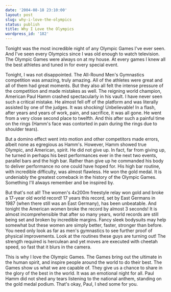 ```yaml
---
date: '2004-08-18 23:10:00'
layout: post
slug: why-i-love-the-olympics
status: publish
title: Why I Love the Olympics
wordpress_id: '182'
---
```


Tonight was the most incredible night of any Olympic Games I've ever seen. And I've seen every Olympics since I was old enough to watch television.  The Olympic Games were always on at my house. At every games I knew all the best athletes and tuned in for every special event.  

  

Tonight, I was not disappointed. The All-Round Men's Gymnastics competition was amazing, truly amazing. All of the athletes were great and all of them had great moments. But they also all felt the intense pressure of the competition and made mistakes as well. The reigning world champion, American Paul Hamm crashed spectacularly in his vault. I have never seen such a critical mistake. He almost fell off of the platform and was literally assisted by one of the judges. It was shocking! Unbelievable! In a flash, after years and years of work, pain, and sacrifice, it was all gone. He went from a very close second place to twelfth. And this after such a painful time on the rings (Hamm's face was contorted in pain during the rings due to shoulder tears).  

  

But a domino effect went into motion and other competitors made errors, albeit none as egregious as Hamm's. However, Hamm showed true Olympic, and American, spirit. He did not give up. In fact, far from giving up, he turned in perhaps his best performances ever in the next two events, parallel bars and the high bar. Rather than give up he commanded his body to deliver performance no one could have hoped for. His high bar routine, with incredible difficulty, was almost flawless. He won the gold medal. It is undeniably the greatest comeback in the history of the Olympic Games. Something I'll always remember and be inspired by.  

  

But that's not all! The women's 4x200m freestyle relay won gold and broke a 17-year old world record! 17 years this record, set by East Germans in 1987 (when there still was an East Germany), has been unbeatable. And tonight the American women broke the record by almost 3 seconds! It is almost incomprehensible that after so many years, world records are still being set and broken by incredible margins. Fancy sleek bodysuits may help somewhat but these women are simply better, faster, stronger than before. You need only look as far as men's gymnastics to see further proof of physical improvements. Look at the routines these guys are turning out! The strength required is herculean and yet moves are executed with cheetah speed, so fast that it blurs in the camera.  

  

This is why I love the Olympic Games. The Games bring out the ultimate in the human spirit, and inspire people around the world to do their best. The Games show us what we are capable of. They give us a chance to share in the glory of the best in the world. It was an emotional night for all. Paul Hamm did not shed any tears listening to the national anthem, standing on the gold medal podium. That's okay, Paul, I shed some for you.

